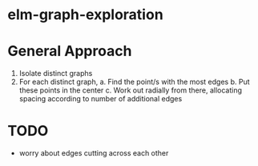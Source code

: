 # elm-graph-exploration

# General Approach

1. Isolate distinct graphs
2. For each distinct graph,
  a. Find the point/s with the most edges
  b. Put these points in the center
  c. Work out radially from there, allocating spacing according to number of additional edges

# TODO
- worry about edges cutting across each other
